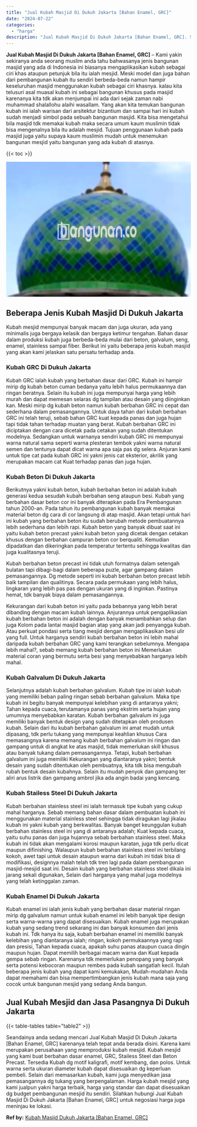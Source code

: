 ```yaml
---
title: "Jual Kubah Masjid Di Dukuh Jakarta [Bahan Enamel, GRC]"
date: "2024-07-22"
categories: 
  - "harga"
description: "Jual Kubah Masjid Di Dukuh Jakarta [Bahan Enamel, GRC]. Seandainya anda sedang mencari Jual Kubah Masjid Di Dukuh Jakarta [Bahan Enamel, GRC] karenanya tel..."
---
```


**Jual Kubah Masjid Di Dukuh Jakarta \[Bahan Enamel, GRC\]** – Kami yakin sekiranya anda seorang muslim anda tahu bahwasanya jenis bangunan masjid yang ada di Indonesia ini biasanya mengaplikasikan kubah sebagai ciri khas ataupun petunjuk bila itu ialah mesjid. Meski model dan juga bahan dari pembangunan kubah itu sendiri berbeda-beda namun hampir keseluruhan masjid menggunakan kubah sebagai ciri khasnya. kalau kita telusuri asal muasal kubah ini sebagai bangunan khusus pada masjid karenanya kita tdk akan menjumpai ini ada dari sejak zaman nabi muhammad shalallohu alaihi wasallam. Yang akan kita temukan bangunan kubah ini ialah warisan dari arsitektur bizantium dan sampai hari ini kubah sudah menjadi simbol pada sebuah bangunan masjid. Kita bisa mengetahui bila masjid tdk memakai kubah maka secara umum kaum muslimin tidak bisa mengenalnya bila itu adalah mesjid. Tujuan penggunaan kubah pada masjid juga yaitu supaya kaum muslimin mudah untuk menemukan bangunan mesjid yaitu bangunan yang ada kubah di atasnya.

{{< toc >}}

![Jual Kubah Masjid Di Dukuh Jakarta [Bahan Enamel, GRC]](/images/jual-kubah-masjid-22.png)

## Beberapa Jenis Kubah Masjid Di Dukuh Jakarta

Kubah mesjid mempunyai banyak macam dan juga ukuran, ada yang minimalis juga bergaya kelasik dan bergaya ketimur tengahan. Bahan dasar dalam produksi kubah juga berbeda-beda mulai dari beton, galvalum, seng, enamel, stainless sampai fiber. Berikut ini yaitu beberapa jenis kubah masjid yang akan kami jelaskan satu persatu terhadap anda.

### Kubah GRC Di Dukuh Jakarta

Kubah GRC ialah kubah yang berbahan dasar dari GRC. Kubah ini hampir mirip dg kubah beton cuman bedanya yaitu lebih halus permukaannya dan ringan beratnya. Selain itu kubah ini juga mempunyai harga yang lebih murah dan dapat memesan selaras dg tampilan atau desain yang diinginkan kan. Meski mirip dg kubah beton namun kubah berbahan GRC ini cepat dan sederhana dalam pemasangannya. Untuk daya tahan dari kubah berbahan GRC ini telah teruji, sebab bahan GRC kuat kepada panas dan juga hujan tapi tidak tahan terhadap muatan yang berat. Kubah berbahan GRC ini diciptakan dengan cara dicetak pada cetakan yang sudah ditentukan modelnya. Sedangkan untuk warnanya sendiri kubah GRC ini mempunyai warna natural sama seperti warna plesteran tembok yakni warna natural semen dan tentunya dapat dicat warna apa saja pas dg selera. Anjuran kami untuk tipe cat pada kubah GRC ini yakni jenis cat eksterior, akrilik yang merupakan macam cat Kuat terhadap panas dan juga hujan.

### Kubah Beton Di Dukuh Jakarta

Berikutnya yakni kubah beton, kubah berbahan beton ini adalah kubah generasi kedua sesudah kubah berbahan seng ataupun besi. Kubah yang berbahan dasar beton cor ini banyak diterapkan pada Era Pembangunan tahun 2000-an. Pada tahun itu pembangunan kubah banyak memakai material beton dg cara di cor langsung di atap masjid. Akan tetapi untuk hari ini kubah yang berbahan beton itu sudah berubah metode pembuatannya lebih sederhana dan lebih rapi. Kubah beton yang banyak dibuat saat ini yaitu kubah beton precast yakni kubah beton yang dicetak dengan cetakan khusus dengan berbahan campuran beton cor berqualiti. Kemudian dipadatkan dan dikeringkan pada temperatur tertentu sehingga kwalitas dan juga kualitasnya teruji.

Kubah berbahan beton precast ini tidak utuh formatnya dalam setengah bulatan tapi dibagi-bagi dalam beberapa puzle, agar gampang dalam pemasangannya. Dg metode seperti ini kubah berbahan beton precast lebih baik tampilan dan qualitinya. Secara pada permukaan yang lebih halus, lingkaran yang lebih pas pas dengan ukuran yang di inginkan. Pastinya hemat, tdk banyak biaya dalam pemasangannya.

Kekurangan dari kubah beton ini yaitu pada bebannya yang lebih berat dibanding dengan macam kubah lainnya. Anjurannya untuk pengaplikasian kubah berbahan beton ini adalah dengan banyak menambahkan selup dan juga Kolom pada lantai masjid bagian atap yang akan jadi penyangga kubah. Atau perkuat pondasi serta tiang mesjid dengan mengaplikasikan besi ulir yang full. Untuk harganya sendiri kubah berbahan beton ini lebih mahal daripada kubah berbahan GRC yang kami terangkan sebelumnya. Mengapa lebih mahal?, sebab memang kubah berbahan beton ini Memerlukan material coran yang bermutu serta besi yang menyebabkan harganya lebih mahal.

### Kubah Galvalum Di Dukuh Jakarta

Selanjutnya adalah kubah berbahan galvalum. Kubah tipe ini ialah kubah yang memiliki beban paling ringan sebab berbahan galvalum. Maka tipe kubah ini begitu banyak mempunyai kelebihan yang di antaranya yakni; Tahan kepada cuaca, terutamanya panas yang ekstrim serta hujan yang umumnya menyebabkan karatan. Kubah berbahan galvalum ini juga memiliki banyak bentuk design yang sudah ditetapkan oleh produsen kubah. Selain dari itu kubah berbahan galvalum ini amat mudah untuk dipasang, tdk perlu tukang yang mempunyai keahlian khusus Cara memasangnya karena memang kubah berbahan galvalum ini ringan dan gampang untuk di angkat ke atas masjid, tidak memerlukan skill khusus atau banyak tukang dalam pemasangannya. Tetapi, kubah berbahan galvalum ini juga memiliki Kekurangan yang diantaranya yakni; bentuk desain yang sudah ditentukan oleh pembuatnya, kita tdk bisa mengubah rubah bentuk desain kubahnya. Selain itu mudah penyok dan gampang ter aliri arus listrik dan gampang ambrol jika ada angin badai yang kencang.

### Kubah Stailess Steel Di Dukuh Jakarta

Kubah berbahan stainless steel ini ialah termasuk tipe kubah yang cukup mahal harganya. Sebab memang bahan dasar dalam pembuatan kubah ini menggunakan material stainless steel sehingga tidak diragukan lagi jikalau kubah ini yakni kubah yang berkwalitas. Banyak banget keunggulan kubah berbahan stainless steel ini yang di antaranya adalah; Kuat kepada cuaca, yaitu suhu panas dan juga hujannya sebab berbahan stainless steel. Maka kubah ini tidak akan mengalami korosi maupun karatan, juga tdk perlu dicat maupun difinishing. Walaupun kubah berbahan stainless steel ini terbilang kokoh, awet tapi untuk desain ataupun warna dari kubah ini tidak bisa di modifikasi, designnya malah telah tdk tren lagi pada dalam pembangunan masjid-mesjid saat ini. Desain kubah yang berbahan stainless steel dikala ini jarang sekali digunakan, Selain dari harganya yang mahal juga modelnya yang telah ketinggalan zaman.

### Kubah Enamel Di Dukuh Jakarta

Kubah enamel ini ialah jenis kubah yang berbahan dasar material ringan mirip dg galvalum namun untuk kubah enamel ini lebih banyak tipe design serta warna-warna yang dapat disesuaikan. Kubah enamel juga merupakan kubah yang sedang trend sekarang ini dan banyak konsumen dari jenis kubah ini. Tdk hanya itu saja, kubah berbahan enamel ini memiliki banyak kelebihan yang diantaranya ialah; ringan, kokoh permukaannya yang rapi dan presisi, Tahan kepada cuaca, apakah suhu panas ataupun cuaca dingin maupun hujan. Dapat memilih berbagai macam warna dan Kuat kepada gempa sebab ringan. Karenanya tdk memerlukan penopang yang banyak serta potensi kebocoran maupun rembes pada kubah sangatlah kecil. Itulah beberapa jenis kubah yang dapat kami kemukakan, Mudah-mudahan Anda dapat memahami dan bisa mempertimbangkan jenis kubah mana saja yang cocok untuk bangunan mesjid yang sedang Anda bangun.

## Jual Kubah Mesjid dan Jasa Pasangnya Di Dukuh Jakarta

{{< table-tables table="table2" >}}

Seandainya anda sedang mencari Jual Kubah Masjid Di Dukuh Jakarta \[Bahan Enamel, GRC\] karenanya telah tepat anda berada disini. Karena kami merupakan perusahaan yang memproduksi kubah mesjid. Kubah mesjid yang kami buat berbahan dasar enamel, GRC, Stailess Steel dan Beton Precast. Tersedia Kubah dg motif kaligrafi, motif kembang, dan polos. Untuk warna serta ukuran diameter kubah dapat disesuaikan dg keperluan pembeli. Selain dari memasarkan kubah, kami juga menyedikan jasa pemasangannya dg tukang yang berpengalaman. Harga kubah mesjid yang kami jualpun yakni harga terbaik, harga yang standar dan dapat disesuaikan dg budget pembangunan mesjid itu sendiri. Silahkan hubungi Jual Kubah Masjid Di Dukuh Jakarta \[Bahan Enamel, GRC\] untuk negosiasi harga juga meninjau ke lokasi.

**Ref by:** [Kubah Masjid Dukuh Jakarta [Bahan Enamel, GRC]](https://id.wikipedia.org/wiki/Kubah)
